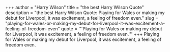 +++
author = "Harry Wilson"
title = "the best Harry Wilson Quote"
description = "the best Harry Wilson Quote: Playing for Wales or making my debut for Liverpool, it was excitement, a feeling of freedom even."
slug = "playing-for-wales-or-making-my-debut-for-liverpool-it-was-excitement-a-feeling-of-freedom-even"
quote = '''Playing for Wales or making my debut for Liverpool, it was excitement, a feeling of freedom even.'''
+++
Playing for Wales or making my debut for Liverpool, it was excitement, a feeling of freedom even.
